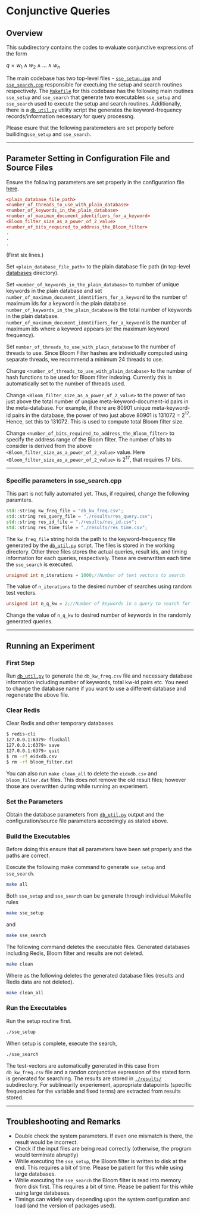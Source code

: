# Conjunctive Queries
## Overview

This subdirectory contains the codes to evaluate conjunctive expressions of the form

$q = w_1\land w_2\land\ldots\land w_n$

The main codebase has two top-level files - [`sse_setup.cpp`](./sse_setup.cpp) and [`sse_search.cpp`](./sse_search.cpp) responsible for exectuing the setup and search routines respectively. The [`Makefile`](./Makefile) for this codebase has the following main routines `sse_setup` and `sse_search` that generate two executables `sse_setup` and `sse_search` used to execute the setup and search routines. Additionally, there is a [`db_util.py`](./db_util.py) utility script the generates the keyword-frequency records/information necessary for query processng.

Please esure that the following paratemeters are set properly before builiding`sse_setup` and `sse_search`.

---

## Parameter Setting in Configuration File and Source Files

Ensure the following parameters are set properly in the configuration file [here](../configuration/).

```conf
<plain_database_file_path>
<number_of_threads_to_use_with_plain_database>
<number_of_keywords_in_the_plain_database>
<number_of_maximum_document_identifiers_for_a_keyword>
<Bloom_filter_size_as_a_power_of_2_value>
<number_of_bits_required_to_address_the_Bloom_filter>
.
.
.
```

(First six lines.)

Set `<plain_database_file_path>` to the plain database file path (in top-level [databases](../databases/) directory).

Set `<number_of_keywords_in_the_plain_database>` to number of unique keywords in the plain database and set `number_of_maximum_document_identifiers_for_a_keyword` to the number of maximum ids for a keyword in the plain database. `number_of_keywords_in_the_plain_database` is the total number of keywords in the plain database. `number_of_maximum_document_identifiers_for_a_keyword` is the number of maximum ids where a keyword appears (or the maximum keyword frequency).

Set `number_of_threads_to_use_with_plain_database` to the number of threads to use. Since Bloom Filter hashes are individually computed using separate threads, we recommend a minimum 24 threads to use.

Change `<number_of_threads_to_use_with_plain_database>` to the number of hash functions to be used for Bloom filter indexing. Currently this is automatically set to the number of threads used.

Change `<Bloom_filter_size_as_a_power_of_2_value>` to the power of two just above the total number of unqiue meta-keyword-document-id pairs in the meta-database. For example, if there are 80901 unique meta-keyword-id pairs in the database, the power of two just above 80901 is 131072 = $2^{17}$. Hence, set this to 131072. This is used to compute total Bloom filter size.

Change `<number_of_bits_required_to_address_the_Bloom_filter>` to specify the address range of the Bloom filter. The number of bits to consider is derived from the above `<Bloom_filter_size_as_a_power_of_2_value>` value. Here `<Bloom_filter_size_as_a_power_of_2_value>` is $2^{17}$, that requires 17 bits.

---
### Specific parameters in **sse_search.cpp**

This part is not fully automated yet. Thus, if required, change the following paramters.

```C++
std::string kw_freq_file = "db_kw_freq.csv";
std::string res_query_file = "./results/res_query.csv";
std::string res_id_file = "./results/res_id.csv";
std::string res_time_file = "./results/res_time.csv";
```

The `kw_freq_file` string holds the path to the keyword-frequency file generated by the [`db_util.py`](./db_util.py) script. The files is stored in the working directory. Other three files stores the actual queries, result ids, and timing information for each queries, respectively. These are overwritten each time the `sse_search` is executed.

```C++
unsigned int n_iterations = 1000;//Number of text vectors to search
```

The value of `n_iterations` to the desired number of searches using random test vectors.

```C++
unsigned int n_q_kw = 2;//Number of keywords in a query to search for
```

Change the value of `n_q_kw` to desired number of keywords in the randomly generated queries.

---

## Running an Experiment

### First Step

Run [`db_util.py`](./db_util.py) to generate the `db_kw_freq.csv` file and necessary database information including number of keywords, total kw-id pairs etc. You need to change the database name if you want to use a different database and regenerate the above file.

### Clear Redis

Clear Redis and other temporary databases

```bash
$ redis-cli
127.0.0.1:6379> flushall
127.0.0.1:6379> save
127.0.0.1:6379> quit
$ rm -rf eidxdb.csv
$ rm -rf bloom_filter.dat
```

You can also run `make clean_all` to delete the `eidxdb.csv` and `bloom_filter.dat` files. This does not remove the old result files; however those are overwritten during while running an experiment.

### Set the Parameters

Obtain the database parameters from [`db_util.py`](./db_util.py) output and the configuration/source file parameters accordingly as stated above.

### Build the Executables

Before doing this ensure that all parameters have been set properly and the paths are correct.

Execute the following make command to generate `sse_setup` and `sse_search`.

```bash
make all
```

Both `sse_setup` and `sse_search` can be generate through individual Makefile rules

```bash
make sse_setup
```

and 

```bash
make sse_search
```

The following command deletes the executable files. Generated databases including Redis, Bloom filter and results are not deleted.

```bash
make clean 
```

Where as the following deletes the generated database files (results and Redis data are not deleted).

```bash
make clean_all
```

### Run the Executables

Run the setup routine first.

```bash
./sse_setup
```

When setup is complete, execute the search,

```bash
./sse_search
```

The test-vectors are automatically generated in this case from `db_kw_freq.csv` file and a randon conjunctive expression of the stated form is generated for searching. The results are stored in [`./results/`](./results/) subdirectory. For sublinearity experiement, appropriate datapoints (specific frequencies for the variable and fixed terms) are extracted from results stored.

---

## Troubleshooting and Remarks

- Double check the system parameters. If even one mismatch is there, the result would be incorrect.
- Check if the input files are being read correctly (otherwise, the program would terminate abruptly)
- While executing the `sse_setup`, the Bloom filter is written to disk at the end. This requires a bit of time. Please be patient for this while using large databases.
- While executing the `sse_search` the Bloom filter is read into memory from disk first. This requires a bit of time. Please be patient for this while using large databases.
- Timings can widely vary depending upon the system configuration and load (and the version of packages used).